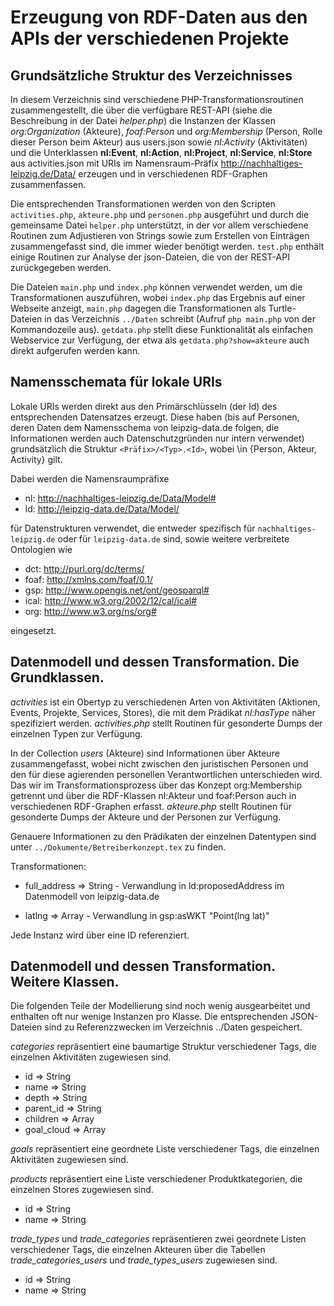 # Erzeugung von RDF-Daten aus den APIs der verschiedenen Projekte

## Grundsätzliche Struktur des Verzeichnisses

In diesem Verzeichnis sind verschiedene PHP-Transformationsroutinen
zusammengestellt, die über die verfügbare REST-API (siehe die Beschreibung in
der Datei *helper.php*) die Instanzen der Klassen *org:Organization*
(Akteure), *foaf:Person* und *org:Membership* (Person, Rolle dieser Person
beim Akteur) aus users.json sowie *nl:Activity* (Aktivitäten) und die
Unterklassen **nl:Event**, **nl:Action**, **nl:Project**, **nl:Service**,
**nl:Store** aus activities.json mit URIs im Namensraum-Präfix
<http://nachhaltiges-leipzig.de/Data/> erzeugen und in verschiedenen
RDF-Graphen zusammenfassen.

Die entsprechenden Transformationen werden von den Scripten `activities.php`,
`akteure.php` und `personen.php` ausgeführt und durch die gemeinsame Datei
`helper.php` unterstützt, in der vor allem verschiedene Routinen zum
Adjustieren von Strings sowie zum Erstellen von Einträgen zusammengefasst
sind, die immer wieder benötigt werden. `test.php` enthält einige Routinen zur
Analyse der json-Dateien, die von der REST-API zurückgegeben werden.

Die Dateien `main.php` und `index.php` können verwendet werden, um die
Transformationen auszuführen, wobei `index.php` das Ergebnis auf einer
Webseite anzeigt, `main.php` dagegen die Transformationen als Turtle-Dateien
in das Verzeichnis `../Daten` schreibt (Aufruf `php main.php` von der
Kommandozeile aus).  `getdata.php` stellt diese Funktionalität als einfachen
Webservice zur Verfügung, der etwa als `getdata.php?show=akteure` auch direkt
aufgerufen werden kann.

## Namensschemata für lokale URIs

Lokale URIs werden direkt aus den Primärschlüsseln (der Id) des entsprechenden
Datensatzes erzeugt. Diese haben (bis auf Personen, deren Daten dem
Namensschema von leipzig-data.de folgen, die Informationen werden auch
Datenschutzgründen nur intern verwendet) grundsätzlich die Struktur
`<Präfix>/<Typ>.<Id>`, wobei <Typ> \in {Person, Akteur, Activity} gilt.

Dabei werden die Namensraumpräfixe

-  nl: <http://nachhaltiges-leipzig.de/Data/Model#> 
-  ld: <http://leipzig-data.de/Data/Model/> 

für Datenstrukturen verwendet, die entweder spezifisch für
`nachhaltiges-leipzig.de` oder für `leipzig-data.de` sind, sowie weitere
verbreitete Ontologien wie

-  dct: <http://purl.org/dc/terms/>
-  foaf: <http://xmlns.com/foaf/0.1/> 
-  gsp: <http://www.opengis.net/ont/geosparql#> 
-  ical: <http://www.w3.org/2002/12/cal/ical#>
-  org: <http://www.w3.org/ns/org#>

eingesetzt.

## Datenmodell und dessen Transformation. Die Grundklassen.

*activities* ist ein Obertyp zu verschiedenen Arten von Aktivitäten (Aktionen,
Events, Projekte, Services, Stores), die mit dem Prädikat *nl:hasType* näher
spezifiziert werden. *activities.php* stellt Routinen für gesonderte Dumps der
einzelnen Typen zur Verfügung.

In der Collection *users* (Akteure) sind Informationen über Akteure
zusammengefasst, wobei nicht zwischen den juristischen Personen und den für
diese agierenden personellen Verantwortlichen unterschieden wird. Das wir im
Transformationsprozess über das Konzept org:Membership getrennt und über die
RDF-Klassen nl:Akteur und foaf:Person auch in verschiedenen RDF-Graphen
erfasst.  *akteure.php* stellt Routinen für gesonderte Dumps der Akteure und
der Personen zur Verfügung.

Genauere Informationen zu den Prädikaten der einzelnen Datentypen sind unter
`../Dokumente/Betreiberkonzept.tex` zu finden.

Transformationen:

* full_address => String - Verwandlung in ld:proposedAddress im Datenmodell von
  leipzig-data.de

* latlng => Array - Verwandlung in gsp:asWKT "Point(lng lat)" 

Jede Instanz wird über eine ID referenziert.

## Datenmodell und dessen Transformation. Weitere Klassen.

Die folgenden Teile der Modellierung sind noch wenig ausgearbeitet und
enthalten oft nur wenige Instanzen pro Klasse. Die entsprechenden JSON-Dateien
sind zu Referenzzwecken im Verzeichnis ../Daten gespeichert.

*categories* repräsentiert eine baumartige Struktur verschiedener Tags, die
einzelnen Aktivitäten zugewiesen sind.

* id => String
* name => String
* depth => String
* parent_id => String
* children => Array
* goal_cloud => Array

*goals* repräsentiert eine geordnete Liste verschiedener Tags, die einzelnen
Aktivitäten zugewiesen sind.

*products* repräsentiert eine Liste verschiedener Produktkategorien, die
einzelnen Stores zugewiesen sind.

* id => String
* name => String

*trade_types* und *trade_categories* repräsentieren zwei geordnete Listen
verschiedener Tags, die einzelnen Akteuren über die Tabellen
*trade_categories_users* und *trade_types_users* zugewiesen sind.

* id => String
* name => String
